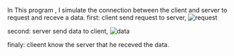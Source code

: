 In This program , I simulate the connection between the client and server to request and receve a data.
first: client send request to server,
![request](https://user-images.githubusercontent.com/36794886/46905457-577dbb80-cef4-11e8-85ed-861c369c43ee.png)

second: server send data to client,
![data](https://user-images.githubusercontent.com/36794886/46905501-028e7500-cef5-11e8-9fd2-7138a508c23a.png)

finaly: clieent know the server that he receved the data.
